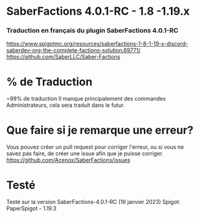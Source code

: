 # SaberFactions 4.0.1-RC - 1.8 -1.19.x

### Traduction en français du plugin SaberFactions 4.0.1-RC

https://www.spigotmc.org/resources/saberfactions-1-8-1-19-x-discord-saberdev-org-the-complete-factions-solution.69771/
https://github.com/SaberLLC/Saber-Factions

# % de Traduction

~99% de traduction
Il manque principalement des commandes Administrateurs, cela sera traduit dans le futur.

# Que faire si je remarque une erreur?

Vous pouvez créer un pull request pour corriger l'erreur, ou si vous ne savez pas faire, de créer une issue afin que je puisse corriger.
https://github.com/Acenox/SaberFactions/issues

# Testé

Testé sur la version SaberFactions-4.0.1-RC (16 janvier 2023)
Spigot: PaperSpigot - 1.19.3


